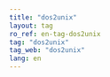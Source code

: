 ```yaml
---
title: "dos2unix"
layout: tag
ro_ref: en-tag-dos2unix
tag: "dos2unix"
tag_web: "dos2unix"
lang: en
---
```

